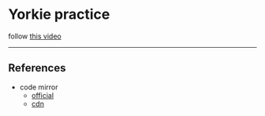 # Yorkie practice

follow [this video](https://www.youtube.com/watch?v=BCfXRlaQSQc)

---

## References

- code mirror
  - [official](https://codemirror.net/)
  - [cdn](https://cdnjs.com/libraries/codemirror)
